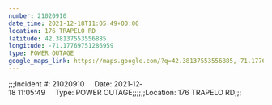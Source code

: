 ```yaml
---
number: 21020910
date_time: 2021-12-18T11:05:49+00:00
location: 176 TRAPELO RD
latitude: 42.38137553556885
longitude: -71.17769751286959
type: POWER OUTAGE
google_maps_link: https://maps.google.com/?q=42.38137553556885,-71.17769751286959
---
```


;;;Incident #: 21020910     Date: 2021‐12‐18 11:05:49     Type: POWER OUTAGE;;;;;;Location: 176 TRAPELO RD;;;
